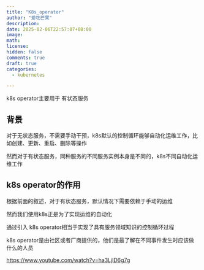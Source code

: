 ```yaml
---
title: "K8s_operator"
author: "爱吃芒果"
description: 
date: 2025-02-06T22:57:07+08:00
image: 
math: 
license: 
hidden: false
comments: true
draft: true
categories:
  - kubernetes

---
```




k8s operator主要用于 有状态服务

## 背景

对于无状态服务，不需要手动干预，k8s默认的控制循环能够自动化运维工作，比如创建、更新、重启、删除等操作

然而对于有状态服务，同种服务的不同服务实例本身是不同的，k8s不同自动化运维工作

## k8s operator的作用

根据前面的叙述，对于有状态服务，默认情况下需要依赖于手动的运维

然而我们使用k8s正是为了实现运维的自动化

通过引入 k8s operator相当于实现了具有服务领域知识的控制循环过程

k8s operator是由社区或者厂商提供的，他们是最了解在不同事件发生时应该做什么的人员



https://www.youtube.com/watch?v=ha3LjlD6g7g